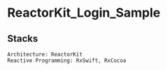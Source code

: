 # ReactorKit_Login_Sample

## Stacks
```
Architecture: ReactorKit
Reactive Programming: RxSwift, RxCocoa
